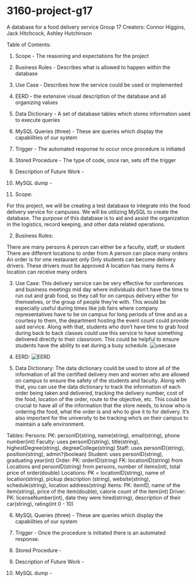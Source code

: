 # 3160-project-g17
A database for a food delivery service
Group 17 Creators: Connor Higgins, Jack Hitchcock, Ashley Hutchinson

Table of Contents:

1. Scope - The reasoning and expectations for the project
2. Business Rules - Describes what is allowed to happen within the database
3. Use Case - Describes how the service could be used or implemented
4. EERD - the extensive visual description of the database and all organizing values
5. Data Dictionary - A set of database tables which stores information used to execute queries
6. MySQL Queries (three) - These are queries which display the capabilities of our system 
7. Trigger - The automated response to occur once procedure is initiated
8. Stored Procedure - The type of code, once ran, sets off the trigger
9. Description of Future Work - 
10. MySQL dump - 

1. Scope: 

For this project, we will be creating a test database to integrate into the food delivery service for campuses. We will be utilizing MySQL to create the database. The purpose of this database is to aid and assist the organization in the logistics, record keeping, and other data related operations.

2. Business Rules:

There are many persons
A person can either be a faculty, staff, or student
There are different locations to order from
A person can place many orders
An order is for one restaurant only
Only students can become delivery drivers. These drivers must be approved
A location has many items
A location can receive many orders

3. Use Case: 
	This delivery service can be very effective for conferences and business meetings mid day where individuals don’t have the time to run out and grab food, so they call for on campus delivery either for themselves, or the group of people they’re with. This would be especially useful during times like job fairs where company representatives have to be on campus for long periods of time and as a courtesy to them, the department hosting the event count could provide said service. Along with that, students who don’t have time to grab food during back to back classes could use this service to have something delivered directly to their classroom. This could be helpful to ensure students have the ability to eat during a busy schedule.
![usecase](https://user-images.githubusercontent.com/46718667/78734337-ffbbe700-7915-11ea-988a-d1167049d574.JPG)

4. EERD:
![EERD](https://user-images.githubusercontent.com/46718667/78734299-e9ae2680-7915-11ea-82e4-74d29d0c03ad.JPG)

5. Data Dictionary: 
The data dictionary could be used to store all of the information of all the certified delivery men and women who are allowed on campus to ensure the safety of the students and faculty. Along with that, you can use the data dictionary to track the information of each order being taken and delivered, tracking the delivery number, cost of the food, location of the order, route to the objective, etc. This could be crucial to have all of the information that the store needs, to know who is ordering the food, what the order is and who to give it to for delivery. It’s also important for the university to be tracking who’s on their campus to maintain a safe environment.

Tables: 
Persons: PK: personID(string, name(string), email(string), phone number(int)
Faculty: uses personID(string), title(string), highestDegree(string), degreeCollege(string)
Staff: uses personID(string), position(string), admin?(boolean)
Student: uses personID(string), graduating year(int)
Order: PK: orderID(string) FK: locationID(string) from Locations and personID(string) from persons, number of items(int), total price of order(double)
Locations: PK = locationID(string), name of location(string), pickup description (string), website(string), schedule(string), location address(string)
Items: PK: itemID, name of the item(string), price of the item(double), calorie count of the item(int)
Driver: PK: licenseNumber(int), date they were hired(string), description of their car(string), rating(int 0 - 10)

6. MySQL Queries (three) - These are queries which display the capabilities of our system 

7. Trigger - Once the procedure is initiated there is an automated response. 

8. Stored Procedure - 

9. Description of Future Work - 

10. MySQL dump - 
